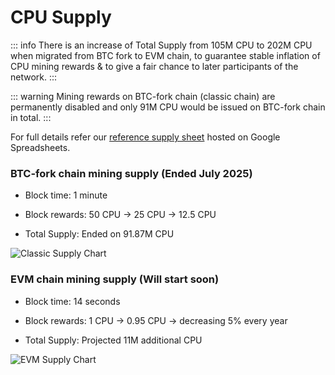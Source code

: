 # CPU Supply

::: info
There is an increase of Total Supply from 105M CPU to 202M CPU when migrated from BTC fork to EVM chain, to guarantee stable inflation of CPU mining rewards & to give a fair chance to later participants of the network.
:::

::: warning
Mining rewards on BTC-fork chain (classic chain) are permanently disabled and only 91M CPU would be issued on BTC-fork chain in total.
:::

For full details refer our [reference supply sheet](https://docs.google.com/spreadsheets/d/1gq9VPiynSWHLs-5LXobYqBUfz9WROVV-8EG6xklhjaQ/edit?usp=sharing) hosted on Google Spreadsheets.

### BTC-fork chain mining supply (Ended July 2025)

* Block time: 1 minute

* Block rewards: 50 CPU -> 25 CPU -> 12.5 CPU

* Total Supply: Ended on 91.87M CPU

![Classic Supply Chart](/supply1.png)

### EVM chain mining supply (Will start soon)

* Block time: 14 seconds

* Block rewards: 1 CPU -> 0.95 CPU -> decreasing 5% every year

* Total Supply: Projected 11M additional CPU

![EVM Supply Chart](/supply2.png)